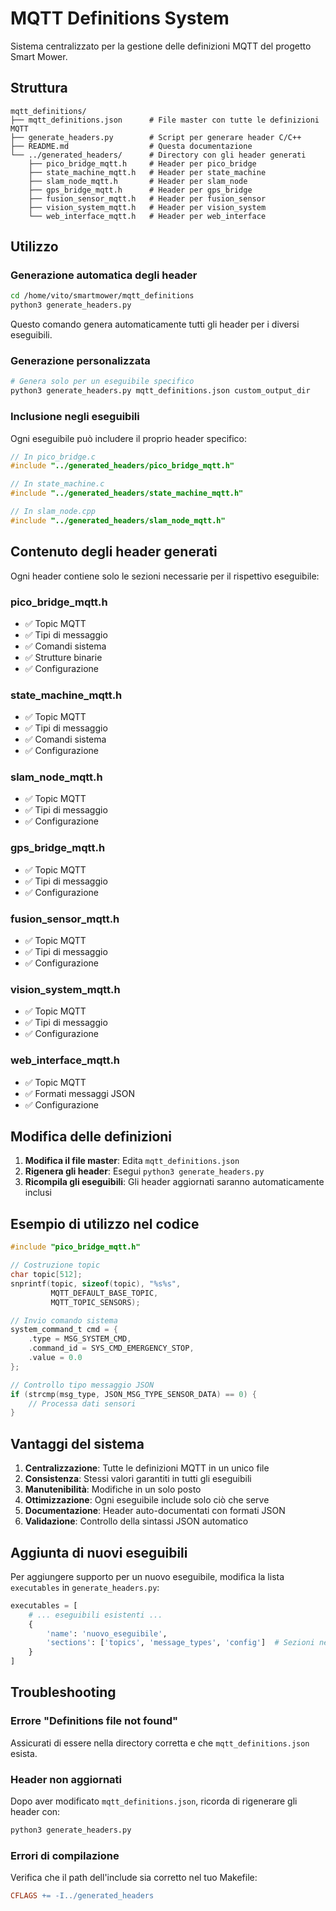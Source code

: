# MQTT Definitions System

Sistema centralizzato per la gestione delle definizioni MQTT del progetto Smart Mower.

## Struttura

```
mqtt_definitions/
├── mqtt_definitions.json      # File master con tutte le definizioni MQTT
├── generate_headers.py        # Script per generare header C/C++
├── README.md                  # Questa documentazione
└── ../generated_headers/      # Directory con gli header generati
    ├── pico_bridge_mqtt.h     # Header per pico_bridge
    ├── state_machine_mqtt.h   # Header per state_machine
    ├── slam_node_mqtt.h       # Header per slam_node
    ├── gps_bridge_mqtt.h      # Header per gps_bridge
    ├── fusion_sensor_mqtt.h   # Header per fusion_sensor
    ├── vision_system_mqtt.h   # Header per vision_system
    └── web_interface_mqtt.h   # Header per web_interface
```

## Utilizzo

### Generazione automatica degli header

```bash
cd /home/vito/smartmower/mqtt_definitions
python3 generate_headers.py
```

Questo comando genera automaticamente tutti gli header per i diversi eseguibili.

### Generazione personalizzata

```bash
# Genera solo per un eseguibile specifico
python3 generate_headers.py mqtt_definitions.json custom_output_dir
```

### Inclusione negli eseguibili

Ogni eseguibile può includere il proprio header specifico:

```c
// In pico_bridge.c
#include "../generated_headers/pico_bridge_mqtt.h"

// In state_machine.c  
#include "../generated_headers/state_machine_mqtt.h"

// In slam_node.cpp
#include "../generated_headers/slam_node_mqtt.h"
```

## Contenuto degli header generati

Ogni header contiene solo le sezioni necessarie per il rispettivo eseguibile:

### pico_bridge_mqtt.h
- ✅ Topic MQTT
- ✅ Tipi di messaggio
- ✅ Comandi sistema
- ✅ Strutture binarie
- ✅ Configurazione

### state_machine_mqtt.h
- ✅ Topic MQTT
- ✅ Tipi di messaggio
- ✅ Comandi sistema
- ✅ Configurazione

### slam_node_mqtt.h
- ✅ Topic MQTT
- ✅ Tipi di messaggio
- ✅ Configurazione

### gps_bridge_mqtt.h
- ✅ Topic MQTT
- ✅ Tipi di messaggio
- ✅ Configurazione

### fusion_sensor_mqtt.h
- ✅ Topic MQTT
- ✅ Tipi di messaggio
- ✅ Configurazione

### vision_system_mqtt.h
- ✅ Topic MQTT
- ✅ Tipi di messaggio
- ✅ Configurazione

### web_interface_mqtt.h
- ✅ Topic MQTT
- ✅ Formati messaggi JSON
- ✅ Configurazione

## Modifica delle definizioni

1. **Modifica il file master**: Edita `mqtt_definitions.json`
2. **Rigenera gli header**: Esegui `python3 generate_headers.py`
3. **Ricompila gli eseguibili**: Gli header aggiornati saranno automaticamente inclusi

## Esempio di utilizzo nel codice

```c
#include "pico_bridge_mqtt.h"

// Costruzione topic
char topic[512];
snprintf(topic, sizeof(topic), "%s%s", 
         MQTT_DEFAULT_BASE_TOPIC, 
         MQTT_TOPIC_SENSORS);

// Invio comando sistema
system_command_t cmd = {
    .type = MSG_SYSTEM_CMD,
    .command_id = SYS_CMD_EMERGENCY_STOP,
    .value = 0.0
};

// Controllo tipo messaggio JSON
if (strcmp(msg_type, JSON_MSG_TYPE_SENSOR_DATA) == 0) {
    // Processa dati sensori
}
```

## Vantaggi del sistema

1. **Centralizzazione**: Tutte le definizioni MQTT in un unico file
2. **Consistenza**: Stessi valori garantiti in tutti gli eseguibili
3. **Manutenibilità**: Modifiche in un solo posto
4. **Ottimizzazione**: Ogni eseguibile include solo ciò che serve
5. **Documentazione**: Header auto-documentati con formati JSON
6. **Validazione**: Controllo della sintassi JSON automatico

## Aggiunta di nuovi eseguibili

Per aggiungere supporto per un nuovo eseguibile, modifica la lista `executables` in `generate_headers.py`:

```python
executables = [
    # ... eseguibili esistenti ...
    {
        'name': 'nuovo_eseguibile',
        'sections': ['topics', 'message_types', 'config']  # Sezioni necessarie
    }
]
```

## Troubleshooting

### Errore "Definitions file not found"
Assicurati di essere nella directory corretta e che `mqtt_definitions.json` esista.

### Header non aggiornati
Dopo aver modificato `mqtt_definitions.json`, ricorda di rigenerare gli header con:
```bash
python3 generate_headers.py
```

### Errori di compilazione
Verifica che il path dell'include sia corretto nel tuo Makefile:
```makefile
CFLAGS += -I../generated_headers
```
